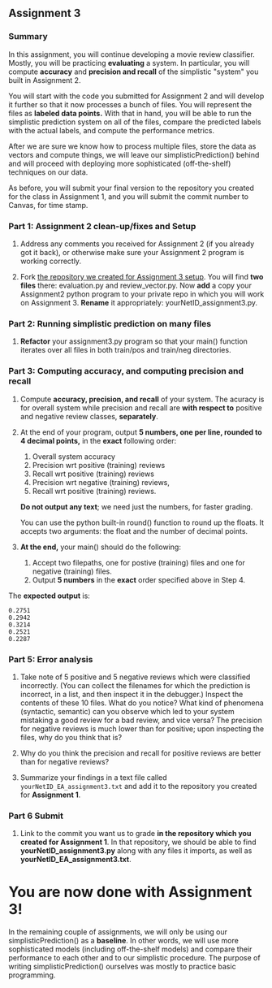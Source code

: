 ## Assignment 3

### Summary

In this assignment, you will continue developing a movie review classifier. Mostly, you will be practicing **evaluating** a system. In particular, you will compute **accuracy** and **precision and recall** of the simplistic "system" you built in Assignment 2.

You will start with the code you submitted for Assignment 2 and will develop it further so that it now processes a bunch of files. You will represent the files as **labeled data points.** With that in hand, you will be able to run the simplistic prediction system on all of the files, compare the predicted labels with the actual labels, and compute the performance metrics.

After we are sure we know how to process multiple files, store the data as vectors and compute things, we will leave our simplisticPrediction() behind and will proceed with deploying more sophisticated (off-the-shelf) techniques on our data.

As before, you will submit your final version to the repository you created for the class in Assignment 1, and you will submit the commit number to Canvas, for time stamp.

### Part 1: Assignment 2 clean-up/fixes and Setup
1. Address any comments you received for Assignment 2 (if you already got it back), or otherwise make sure your Assignment 2 program is working correctly.

2. Fork [the repository we created for Assignment 3 setup](https://github.com/olzama/olzama-SP2021-Ling471-HW3.git). You will find **two files** there: evaluation.py and review_vector.py. Now **add** a copy your Assignment2 python program  to your private repo in which you will work on Assignment 3. **Rename** it appropriately: yourNetID_assignment3.py.

### Part 2: Running simplistic prediction on many files
1. **Refactor** your assignment3.py program so that your main() function iterates over all files in both train/pos and train/neg directories.

### Part 3: Computing accuracy, and computing precision and recall
1. Compute **accuracy, precision, and recall** of your system. The acuracy is for overall system while precision and recall are **with respect to** positive and negative review classes, **separately**. 

2. At the end of your program, output **5 numbers, one per line, rounded to 4 decimal points,** in the **exact** following order: 
    1. Overall system accuracy
    2. Precision wrt positive (training) reviews
    3. Recall wrt positive (training) reviews
    4. Precision wrt negative (training) reviews,
    5. Recall wrt positive (training) reviews. 
    
    **Do not output any text**; we need just the numbers, for faster grading.
    
    You can use the python built-in round() function to round up the floats. It accepts two arguments: the float and the number of decimal points.
    
5. **At the end,** your main() should do the following:
    1. Accept two filepaths, one for postive (training) files and one for negative (training) files.
    2. Output **5 numbers** in the **exact** order specified above in Step 4.

The **expected output** is:

```
0.2751
0.2942
0.3214
0.2521
0.2287
```


### Part 5: Error analysis

1. Take note of 5 positive and 5 negative reviews which were classified incorrectly. (You can collect the filenames for which the prediction is incorrect, in a list, and then inspect it in the debugger.) Inspect the contents of these 10 files. What do you notice? What kind of phenomena (syntactic, semantic) can you observe which led to your system mistaking a good review for a bad review, and vice versa? The precision for negative reviews is much lower than for positive; upon inspecting the files, why do you think that is? 

2. Why do you think the precision and recall for positive reviews are better than for negative reviews?

3. Summarize your findings in a text file called `yourNetID_EA_assignment3.txt` and add it to the repository you created for **Assignment 1**.

### Part 6 Submit

1. Link to the commit you want us to grade **in the repository which you created for Assignment 1**. In that repository, we should be able to find **yourNetID_assignment3.py** along with any files it imports, as well as **yourNetID_EA_assignment3.txt**.


# You are now done with Assignment 3!

In the remaining couple of assignments, we will only be using our simplisticPrediction() as a **baseline**. In other words, we will use more sophisticated models (including off-the-shelf models) and compare their performance to each other and to our simplistic procedure. The purpose of writing simplisticPrediction() ourselves was mostly to practice basic programming.



